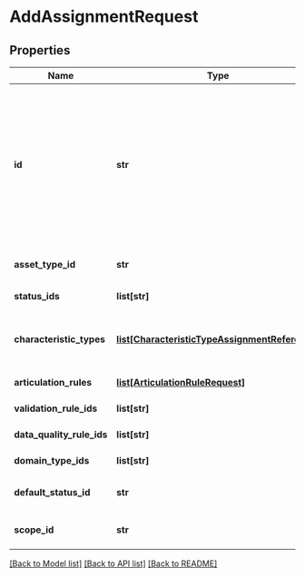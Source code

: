 # AddAssignmentRequest

## Properties
Name | Type | Description | Notes
------------ | ------------- | ------------- | -------------
**id** | **str** | The ID of the new assignment. Should be unique within all assignments.&lt;br/&gt;It should have a format of universally unique identifier (UUID) and should not start with &lt;code&gt;00000000-0000-0000-&lt;/code&gt; which is a reserved prefix. | [optional] 
**asset_type_id** | **str** | The ID of the asset type corresponding to the assignment | 
**status_ids** | **list[str]** | The list of IDs of the statuses | 
**characteristic_types** | [**list[CharacteristicTypeAssignmentReference]**](CharacteristicTypeAssignmentReference.md) | The list of the references to characteristic types corresponding to the assignment. | [optional] 
**articulation_rules** | [**list[ArticulationRuleRequest]**](ArticulationRuleRequest.md) | The list of the articulation rules. | [optional] 
**validation_rule_ids** | **list[str]** | The list of IDs of the validation rules | [optional] 
**data_quality_rule_ids** | **list[str]** | The list of IDs of the data quality rules | [optional] 
**domain_type_ids** | **list[str]** | The list of IDs of the domain types | [optional] 
**default_status_id** | **str** | The ID of the default status for the asset type | 
**scope_id** | **str** | The ID of the scope the assignment corresponds to | [optional] 

[[Back to Model list]](../README.md#documentation-for-models) [[Back to API list]](../README.md#documentation-for-api-endpoints) [[Back to README]](../README.md)


